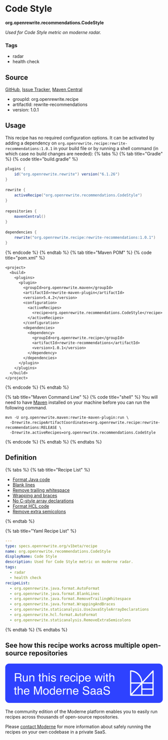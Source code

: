 # Code Style

**org.openrewrite.recommendations.CodeStyle**

_Used for Code Style metric on moderne radar._

### Tags

* radar
* health check

## Source

[GitHub](https://github.com/openrewrite/rewrite-recommendations/blob/main/src/main/resources/META-INF/rewrite/radar.yml), [Issue Tracker](https://github.com/openrewrite/rewrite-recommendations/issues), [Maven Central](https://central.sonatype.com/artifact/org.openrewrite.recipe/rewrite-recommendations/1.0.1/jar)

* groupId: org.openrewrite.recipe
* artifactId: rewrite-recommendations
* version: 1.0.1


## Usage

This recipe has no required configuration options. It can be activated by adding a dependency on `org.openrewrite.recipe:rewrite-recommendations:1.0.1` in your build file or by running a shell command (in which case no build changes are needed): 
{% tabs %}
{% tab title="Gradle" %}
{% code title="build.gradle" %}
```groovy
plugins {
    id("org.openrewrite.rewrite") version("6.1.26")
}

rewrite {
    activeRecipe("org.openrewrite.recommendations.CodeStyle")
}

repositories {
    mavenCentral()
}

dependencies {
    rewrite("org.openrewrite.recipe:rewrite-recommendations:1.0.1")
}
```
{% endcode %}
{% endtab %}
{% tab title="Maven POM" %}
{% code title="pom.xml" %}
```markup
<project>
  <build>
    <plugins>
      <plugin>
        <groupId>org.openrewrite.maven</groupId>
        <artifactId>rewrite-maven-plugin</artifactId>
        <version>5.4.2</version>
        <configuration>
          <activeRecipes>
            <recipe>org.openrewrite.recommendations.CodeStyle</recipe>
          </activeRecipes>
        </configuration>
        <dependencies>
          <dependency>
            <groupId>org.openrewrite.recipe</groupId>
            <artifactId>rewrite-recommendations</artifactId>
            <version>1.0.1</version>
          </dependency>
        </dependencies>
      </plugin>
    </plugins>
  </build>
</project>
```
{% endcode %}
{% endtab %}

{% tab title="Maven Command Line" %}
{% code title="shell" %}
You will need to have [Maven](https://maven.apache.org/download.cgi) installed on your machine before you can run the following command.

```shell
mvn -U org.openrewrite.maven:rewrite-maven-plugin:run \
  -Drewrite.recipeArtifactCoordinates=org.openrewrite.recipe:rewrite-recommendations:RELEASE \
  -Drewrite.activeRecipes=org.openrewrite.recommendations.CodeStyle
```
{% endcode %}
{% endtab %}
{% endtabs %}

## Definition

{% tabs %}
{% tab title="Recipe List" %}
* [Format Java code](../java/format/autoformat.md)
* [Blank lines](../java/format/blanklines.md)
* [Remove trailing whitespace](../java/format/removetrailingwhitespace.md)
* [Wrapping and braces](../java/format/wrappingandbraces.md)
* [No C-style array declarations](../staticanalysis/usejavastylearraydeclarations.md)
* [Format HCL code](../hcl/format/autoformat.md)
* [Remove extra semicolons](../staticanalysis/removeextrasemicolons.md)

{% endtab %}

{% tab title="Yaml Recipe List" %}
```yaml
---
type: specs.openrewrite.org/v1beta/recipe
name: org.openrewrite.recommendations.CodeStyle
displayName: Code Style
description: Used for Code Style metric on moderne radar.
tags:
  - radar
  - health check
recipeList:
  - org.openrewrite.java.format.AutoFormat
  - org.openrewrite.java.format.BlankLines
  - org.openrewrite.java.format.RemoveTrailingWhitespace
  - org.openrewrite.java.format.WrappingAndBraces
  - org.openrewrite.staticanalysis.UseJavaStyleArrayDeclarations
  - org.openrewrite.hcl.format.AutoFormat
  - org.openrewrite.staticanalysis.RemoveExtraSemicolons

```
{% endtab %}
{% endtabs %}

## See how this recipe works across multiple open-source repositories

[![Moderne Link Image](/.gitbook/assets/ModerneRecipeButton.png)](https://app.moderne.io/recipes/org.openrewrite.recommendations.CodeStyle)

The community edition of the Moderne platform enables you to easily run recipes across thousands of open-source repositories.

Please [contact Moderne](https://moderne.io/product) for more information about safely running the recipes on your own codebase in a private SaaS.
